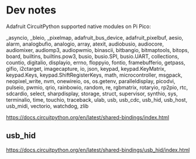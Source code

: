 # Dev notes

Adafruit CircuitPython supported native modules on Pi Pico:

_asyncio, _bleio, _pixelmap, adafruit_bus_device, adafruit_pixelbuf, aesio, alarm, analogbufio, analogio, array, atexit, audiobusio, audiocore, audiomixer, audiomp3, audiopwmio, binascii, bitbangio, bitmaptools, bitops, board, builtins, builtins.pow3, busio, busio.SPI, busio.UART, collections, countio, digitalio, displayio, errno, floppyio, fontio, framebufferio, getpass, gifio, i2ctarget, imagecapture, io, json, keypad, keypad.KeyMatrix, keypad.Keys, keypad.ShiftRegisterKeys, math, microcontroller, msgpack, neopixel_write, nvm, onewireio, os, os.getenv, paralleldisplay, picodvi, pulseio, pwmio, qrio, rainbowio, random, re, rgbmatrix, rotaryio, rp2pio, rtc, sdcardio, select, sharpdisplay, storage, struct, supervisor, synthio, sys, terminalio, time, touchio, traceback, ulab, usb, usb_cdc, usb_hid, usb_host, usb_midi, vectorio, watchdog, zlib

https://docs.circuitpython.org/en/latest/shared-bindings/index.html



## usb_hid

https://docs.circuitpython.org/en/latest/shared-bindings/usb_hid/index.html